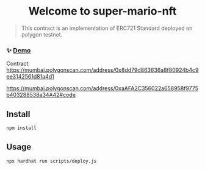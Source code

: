 <h1 align="center">Welcome to super-mario-nft </h1>
<p>
</p>

> This contract is an implementation of ERC721 Standard deployed on polygon testnet.

### ✨ [Demo](https://testnets.opensea.io/assets/mumbai/0x8dd79d863636a8f80924b4c9ee3142561d81a4d1/1)

Contract: https://mumbai.polygonscan.com/address/0x8dd79d863636a8f80924b4c9ee3142561d81a4d1

https://mumbai.polygonscan.com/address/0xaAFA2C356022a658958f9775b403288538a34A42#code

## Install

```sh
npm install
```

## Usage

```sh
npx hardhat run scripts/deploy.js
```



